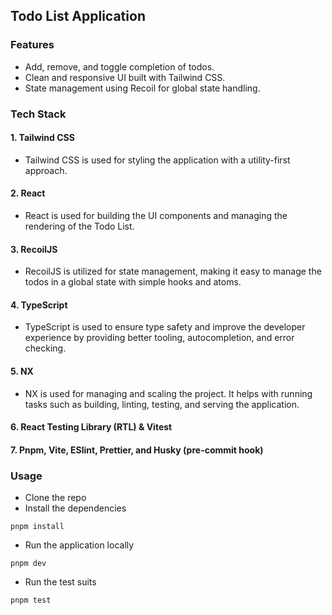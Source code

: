 ## Todo List Application

### Features

- Add, remove, and toggle completion of todos.
- Clean and responsive UI built with Tailwind CSS.
- State management using Recoil for global state handling.

### Tech Stack

#### 1. **Tailwind CSS**

- Tailwind CSS is used for styling the application with a utility-first approach.

#### 2. **React**

- React is used for building the UI components and managing the rendering of the Todo List.

#### 3. **RecoilJS**

- RecoilJS is utilized for state management, making it easy to manage the todos in a global state with simple hooks and atoms.

#### 4. **TypeScript**

- TypeScript is used to ensure type safety and improve the developer experience by providing better tooling, autocompletion, and error checking.

#### 5. **NX**

- NX is used for managing and scaling the project. It helps with running tasks such as building, linting, testing, and serving the application.

#### 6. **React Testing Library (RTL) & Vitest**

#### 7. **Pnpm, Vite, ESlint, Prettier, and Husky (pre-commit hook)**

### Usage

- Clone the repo
- Install the dependencies

```
pnpm install
```

- Run the application locally

```
pnpm dev
```

- Run the test suits

```
pnpm test
```
